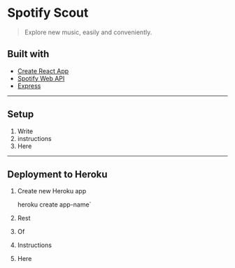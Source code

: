 # Spotify Scout

> Explore new music, easily and conveniently.

## Built with

-   [Create React App](https://github.com/facebook/create-react-app)
-   [Spotify Web API](https://developer.spotify.com/documentation/web-api/)
-   [Express](https://expressjs.com/)

---

## Setup

1. Write
2. instructions
3. Here

---

## Deployment to Heroku

1. Create new Heroku app

    heroku create app-name`

2. Rest
3. Of
4. Instructions
5. Here
